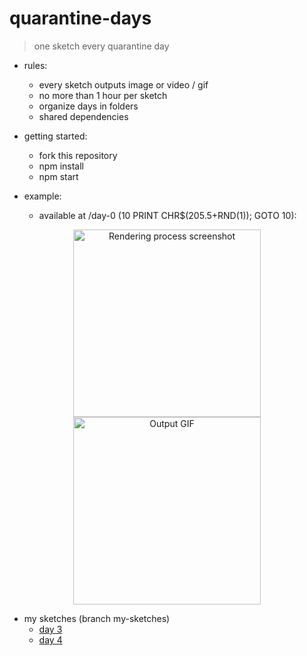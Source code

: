 # quarantine-days
> one sketch every quarantine day

- rules:
  - every sketch outputs image or video / gif
  - no more than 1 hour per sketch
  - organize days in folders
  - shared dependencies

- getting started:
  - fork this repository
  - npm install
  - npm start

- example:
  - available at /day-0 (10 PRINT CHR$(205.5+RND(1)); GOTO 10):
  
<p align="center">
  <img src="https://github.com/roquef/quarantine-days/blob/master/day-0/screenshot.PNG?raw=true" height="300" alt="Rendering process screenshot"/> <img src="https://github.com/roquef/quarantine-days/blob/master/day-0/Day%2000%202020-02-19%2013_01_17.gif?raw=true" height="300" alt="Output GIF"/>
</p>
 
- my sketches (branch my-sketches)
  - [day 3](https://roquef.github.io/qdays/day-3/)
  - [day 4](https://roquef.github.io/qdays/day-4/)
